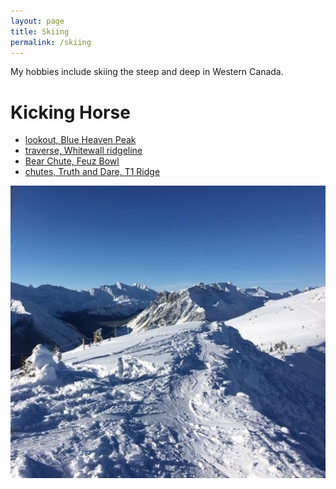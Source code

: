 ```yaml
---
layout: page
title: Skiing
permalink: /skiing
---
```


<div style='text-align: justify; width: 115%;'>
My hobbies include skiing the steep and deep in Western Canada.
</div>

Kicking Horse
======

<ul style='width: 115%;'>
  <li> <a href="/assets/img/KHMR_clouds.jpg">lookout, Blue Heaven Peak</a> </li>
  <li> <a href="/assets/img/KHMR_ridge.jpg">traverse, Whitewall ridgeline</a> </li>
  <li> <a href="/assets/img/KHMR_Whitewall.jpg">Bear Chute, Feuz Bowl</a> </li>
  <li> <a href="/assets/img/KHMR_Terminator.jpg">chutes, Truth and Dare, T1 Ridge</a> </li>
</ul>

![](assets/img/KHMR_ridge.jpg)
